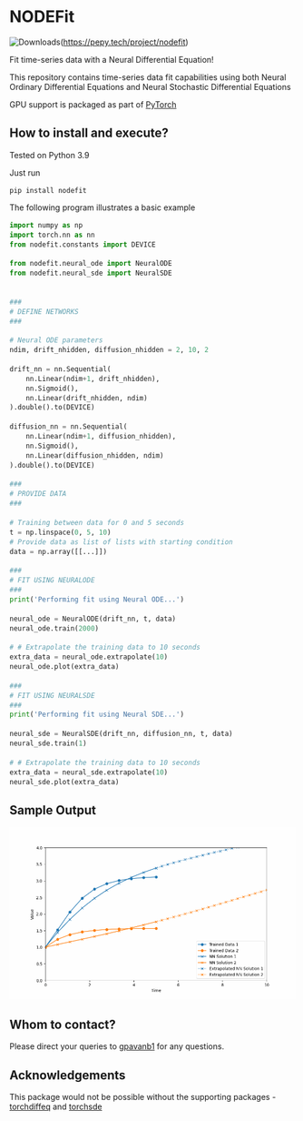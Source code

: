 # NODEFit

![Downloads](https://pepy.tech/badge/nodefit)(https://pepy.tech/project/nodefit)

Fit time-series data with a Neural Differential Equation!

This repository contains time-series data fit capabilities using both Neural Ordinary Differential Equations and Neural Stochastic Differential Equations

GPU support is packaged as part of [PyTorch](https://pytorch.org/)

## How to install and execute?

Tested on Python 3.9

Just run 
```
pip install nodefit
```

The following program illustrates a basic example
```python
import numpy as np
import torch.nn as nn
from nodefit.constants import DEVICE

from nodefit.neural_ode import NeuralODE
from nodefit.neural_sde import NeuralSDE


###
# DEFINE NETWORKS
###

# Neural ODE parameters
ndim, drift_nhidden, diffusion_nhidden = 2, 10, 2

drift_nn = nn.Sequential(
    nn.Linear(ndim+1, drift_nhidden),
    nn.Sigmoid(),
    nn.Linear(drift_nhidden, ndim)
).double().to(DEVICE)

diffusion_nn = nn.Sequential(
    nn.Linear(ndim+1, diffusion_nhidden),
    nn.Sigmoid(),
    nn.Linear(diffusion_nhidden, ndim)
).double().to(DEVICE)

###
# PROVIDE DATA
###

# Training between data for 0 and 5 seconds
t = np.linspace(0, 5, 10)
# Provide data as list of lists with starting condition
data = np.array([[...]])

###
# FIT USING NEURALODE
###
print('Performing fit using Neural ODE...')

neural_ode = NeuralODE(drift_nn, t, data)
neural_ode.train(2000)

# # Extrapolate the training data to 10 seconds
extra_data = neural_ode.extrapolate(10)
neural_ode.plot(extra_data)

###
# FIT USING NEURALSDE
###
print('Performing fit using Neural SDE...')

neural_sde = NeuralSDE(drift_nn, diffusion_nn, t, data)
neural_sde.train(1)

# # Extrapolate the training data to 10 seconds
extra_data = neural_sde.extrapolate(10)
neural_sde.plot(extra_data)

```

## Sample Output

![Sample Output](anim/output.gif)


## Whom to contact?

Please direct your queries to [gpavanb1](http://github.com/gpavanb1)
for any questions.

## Acknowledgements

This package would not be possible without the supporting packages - [torchdiffeq](https://github.com/rtqichen/torchdiffeq) and [torchsde](https://github.com/google-research/torchsde)
